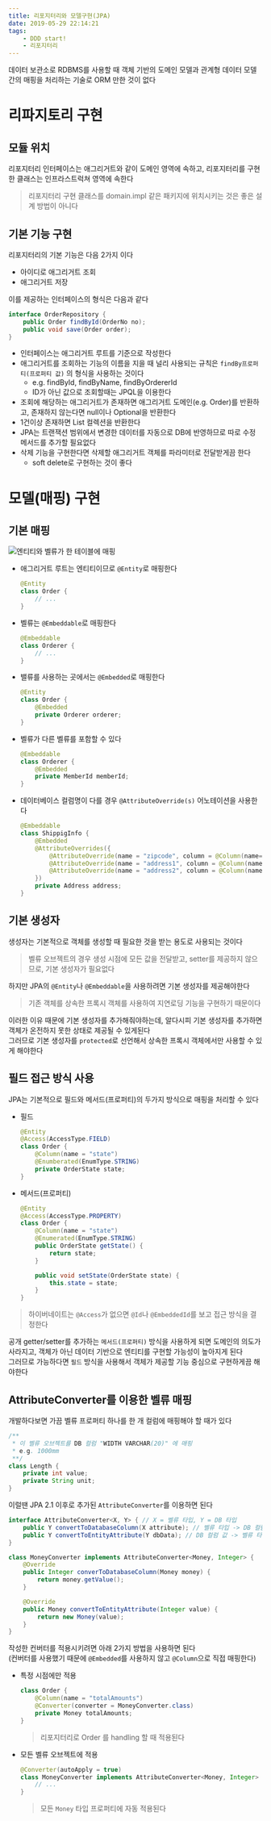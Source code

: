 ```yaml
---
title: 리포지터리와 모델구현(JPA)
date: 2019-05-29 22:14:21
tags:
    - DDD start!
    - 리포지터리
---
```


데이터 보관소로 RDBMS를 사용할 때 객체 기반의 도메인 모델과 관계형 데이터 모델간의 매핑을 처리하는 기술로 ORM 만한 것이 없다  

# 리파지토리 구현
## 모듈 위치
리포지터리 인터페이스는 애그리거트와 같이 도메인 영역에 속하고, 리포지터리를 구현한 클래스는 인프라스트럭쳐 영역에 속한다  
> 리포지터리 구현 클래스를 domain.impl 같은 패키지에 위치시키는 것은 좋은 설계 방법이 아니다  

## 기본 기능 구현
리포지터리의 기본 기능은 다음 2가지 이다  
- 아이디로 애그리거트 조회
- 애그리거트 저장

이를 제공하는 인터페이스의 형식은 다음과 같다  
```java
interface OrderRepository {
    public Order findById(OrderNo no);
    public void save(Order order);
}
```
- 인터페이스는 애그리거트 루트를 기준으로 작성한다
- 애그리거트를 조회하는 기능의 이름을 지을 때 널리 사용되는 규칙은 `findBy프로퍼티(프로퍼티 값)` 의 형식을 사용하는 것이다  
    - e.g. findById, findByName, findByOrdererId
    - ID가 아닌 값으로 조회할때는 JPQL을 이용한다
- 조회에 해당하는 애그리거트가 존재하면 애그리거트 도메인(e.g. Order)를 반환하고, 존재하지 않는다면 null이나 Optional을 반환한다
- 1건이상 존재하면 List 컬렉션을 반환한다
- JPA는 트랜잭션 범위에서 변경한 데이터를 자동으로 DB에 반영하므로 따로 수정 메서드를 추가할 필요없다
- 삭제 기능을 구현한다면 삭제할 애그리거트 객체를 파라미터로 전달받게끔 한다
    - soft delete로 구현하는 것이 좋다

# 모델(매핑) 구현
## 기본 매핑
![엔티티와 벨류가 한 테이블에 매핑](/temp/엔티티와-벨류가-한-테이블에-매핑.png)  
- 애그리거트 루트는 엔티티이므로 `@Entity`로 매핑한다
    ```java
    @Entity
    class Order {
        // ...
    }
    ```
- 벨류는 `@Embeddable`로 매핑한다
    ```java
    @Embeddable
    class Orderer {
        // ...
    }
    ```
- 밸류를 사용하는 곳에서는 `@Embedded`로 매핑한다
    ```java
    @Entity
    class Order {
        @Embedded
        private Orderer orderer;
    }
    ```
- 벨류가 다른 벨류를 포함할 수 있다
    ```java
    @Embeddable
    class Orderer {
        @Embedded
        private MemberId memberId;
    }
    ```
- 데이터베이스 컬럼명이 다를 경우 `@AttributeOverride(s)` 어노테이션을 사용한다
    ```java
    @Embeddable
    class ShippigInfo {
        @Embedded
        @AttributeOverrides({
            @AttributeOverride(name = "zipcode", column = @Column(name="shipping_zipcode")),
            @AttributeOverride(name = "address1", column = @Column(name="shipping_address1")),
            @AttributeOverride(name = "address2", column = @Column(name="shipping_address2")),
        })
        private Address address;
    }
    ```

## 기본 생성자
생성자는 기본적으로 객체를 생성할 때 필요한 것을 받는 용도로 사용되는 것이다  
> 벨류 오브젝트의 경우 생성 시점에 모든 값을 전달받고, setter를 제공하지 않으므로, 기본 생성자가 필요없다  

하지만 JPA의 `@Entity`나 `@Embeddable`을 사용하려면 기본 생성자를 제공해야한다  
> 기존 객체를 상속한 프록시 객체를 사용하여 지연로딩 기능을 구현하기 때문이다  

이러한 이유 때문에 기본 생성자를 추가해줘야하는데, 알다시피 기본 생성자를 추가하면 객체가 온전하지 못한 상태로 제공될 수 있게된다  
그러므로 기본 생성자를 `protected`로 선언해서 상속한 프록시 객체에서만 사용할 수 있게 해야한다  

## 필드 접근 방식 사용
JPA는 기본적으로 필드와 메서드(프로퍼티)의 두가지 방식으로 매핑을 처리할 수 있다  
- 필드
    ```java
    @Entity
    @Access(AccessType.FIELD)
    class Order {
        @Column(name = "state")
        @Enumberated(EnumType.STRING)
        private OrderState state;
    }
    ```
- 메서드(프로퍼티)
    ```java
    @Entity
    @Access(AccessType.PROPERTY)
    class Order {
        @Column(name = "state")
        @Enumerated(EnumType.STRING)
        public OrderState getState() {
            return state;
        }

        public void setState(OrderState state) {
            this.state = state;
        }
    }
    ```
> 하이버네이트는 `@Access`가 없으면 `@Id`나 `@EmbeddedId`를 보고 접근 방식을 결정한다

공개 getter/setter를 추가하는 `메서드(프로퍼티)` 방식을 사용하게 되면 도메인의 의도가 사라지고, 객체가 아닌 데이터 기반으로 엔티티를 구현할 가능성이 높아지게 된다  
그러므로 가능하다면 `필드` 방식을 사용해서 객체가 제공할 기능 중심으로 구현하게끔 해야한다  

## AttributeConverter를 이용한 벨류 매핑
개발하다보면 가끔 벨류 프로퍼티 하나를 한 개 컬럼에 매핑해야 할 때가 있다  
```java
/**
 * 이 벨류 오브젝트를 DB 컬럼 "WIDTH VARCHAR(20)" 에 매핑
 * e.g. 1000mm
 **/
class Length {
    private int value;
    private String unit;
}
```

이럴땐 JPA 2.1 이후로 추가된 `AttributeConverter`를 이용하면 된다  
```java
interface AttributeConverter<X, Y> { // X = 벨류 타입, Y = DB 타입
    public Y convertToDatabaseColumn(X attribute); // 벨류 타입 -> DB 컬럼 값
    public Y convertToEntityAttribute(Y dbData); // DB 컬럼 값 -> 벨류 타입
}

class MoneyConverter implements AttributeConverter<Money, Integer> {
    @Override
    public Integer converToDatabaseColumn(Money money) {
        return money.getValue();
    }

    @Override
    public Money convertToEntityAttribute(Integer value) {
        return new Money(value);
    }
}
```

작성한 컨버터를 적용시키려면 아래 2가지 방법을 사용하면 된다  
(컨버터를 사용했기 때문에 `@Embedded`를 사용하지 않고 `@Column`으로 직접 매핑한다)  
- 특정 시점에만 적용
    ```java
    class Order {
        @Column(name = "totalAmounts")
        @Converter(converter = MoneyConverter.class)
        private Money totalAmounts;
    }
    ```
    > 리포지터리로 Order 를 handling 할 때 적용된다
- 모든 벨류 오브젝트에 적용
    ```java
    @Converter(autoApply = true)
    class MoneyConverter implements AttributeConverter<Money, Integer> {
        // ...
    }
    ```
    > 모든 `Money` 타입 프로퍼티에 자동 적용된다



<!-- more -->